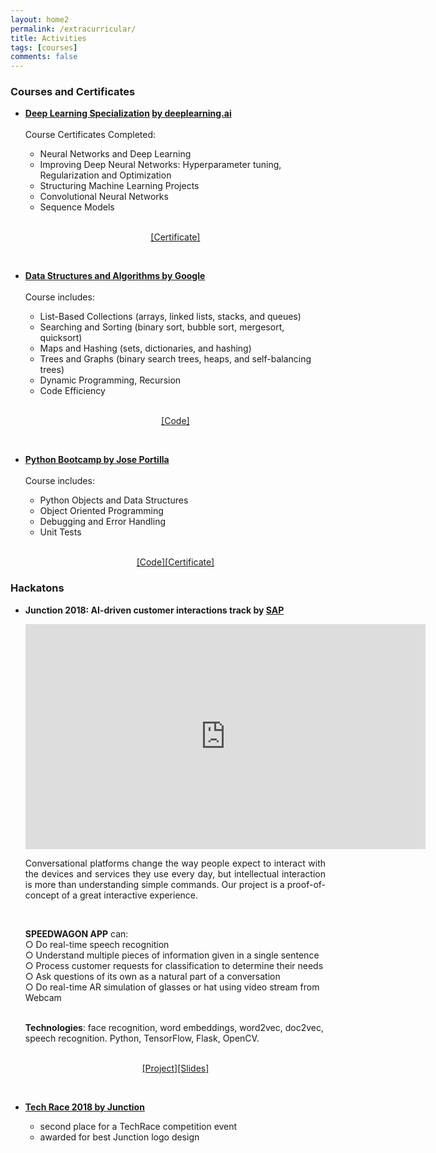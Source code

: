 ```yaml
---
layout: home2
permalink: /extracurricular/
title: Activities
tags: [courses]
comments: false
---
```


### Courses and Certificates

* <b>[Deep Learning Specialization](http://bit.ly/2WjYrPB) [by deeplearning.ai](https://www.deeplearning.ai/)</b><br /><br />
  Course Certificates Completed:
  * Neural Networks and Deep Learning
  * Improving Deep Neural Networks: Hyperparameter tuning, Regularization and Optimization
  * Structuring Machine Learning Projects
  * Convolutional Neural Networks
  * Sequence Models
  <br />
  <p style="text-align: center;"><a href="https://www.coursera.org/account/accomplishments/specialization/FTS4PVUN9DS3">[Certificate]</a></p>

  <br />


* <b>[Data Structures and Algorithms by Google](https://www.udacity.com/course/data-structures-and-algorithms-in-python--ud513)</b><br /><br />
    Course includes:
    * List-Based Collections (arrays, linked lists, stacks, and queues)
    * Searching and Sorting (binary sort, bubble sort, mergesort, quicksort)
    * Maps and Hashing (sets, dictionaries, and hashing)
    * Trees and Graphs (binary search trees, heaps, and self-balancing trees)   
    * Dynamic Programming, Recursion
    * Code Efficiency
    <br />
    <p style="text-align: center;"><a href="https://github.com/alexanch/Data-Structures-implementation-in-Python">[Code]</a></p>

  <br />

* <b>[Python Bootcamp by Jose Portilla](https://www.udemy.com/course/complete-python-bootcamp/)</b><br /><br />
  Course includes:
  * Python Objects and Data Structures
  * Object Oriented Programming
  * Debugging and Error Handling
  * Unit Tests
  <br />
  <p style="text-align: center;"><a href="https://github.com/alexanch/black-jack">[Code]<a href="https://www.udemy.com/certificate/UC-02YACQNS/">[Certificate]</a></a></p>

### Hackatons


* <b>Junction 2018: AI-driven customer interactions track by [SAP](https://www.sap.com/index.html)</b>

  <iframe src="https://player.vimeo.com/video/302631533" width="640" height="360" frameborder="0" allow="autoplay; fullscreen" allowfullscreen></iframe><br />
  <p style="text-align: justify;">
  Conversational platforms change the way people expect to interact with the devices and services they use every day, but intellectual interaction is more than understanding simple commands. Our project is a proof-of-concept of a great interactive experience.
  <p/>
  <br />

  <b>SPEEDWAGON APP</b> can:<br />
  ○ Do real-time speech recognition  <br />
  ○	 Understand multiple pieces of information given in a single sentence <br />
  ○	 Process customer requests for classification to determine their needs <br />
  ○	 Ask questions of its own as a natural part of a conversation <br />
  ○	 Do real-time AR simulation of glasses or hat using video stream from Webcam <br />

  <br />
  <b>Technologies</b>: face recognition, word embeddings, word2vec, doc2vec, speech recognition. Python, TensorFlow, Flask, OpenCV.
  <br /><br />
  <p style="text-align: center;"><a href="https://projects.hackjunction.com/projects/junction-2018/5bf855e76a75040015931bd1">[Project]</a><a href="https://drive.google.com/file/d/1mLc45Dn4EHP2HuoE7TFRj3KUHaugUFSW/view">[Slides]</a></p><br />


* <b>[Tech Race 2018 by Junction](https://www.facebook.com/techrace2018/)</b>
  * second place for a TechRace competition event
  * awarded for best Junction logo design
